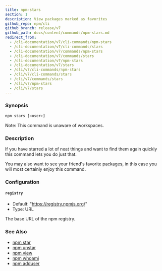 ```yaml
---
title: npm-stars
section: 1
description: View packages marked as favorites
github_repo: npm/cli
github_branch: release/v7
github_path: docs/content/commands/npm-stars.md
redirect_from:
  - /cli-documentation/v7/cli-commands/npm-stars
  - /cli-documentation/v7/cli-commands/stars
  - /cli-documentation/v7/commands/npm-stars
  - /cli-documentation/v7/commands/stars
  - /cli-documentation/v7/npm-stars
  - /cli-documentation/v7/stars
  - /cli/v7/cli-commands/npm-stars
  - /cli/v7/cli-commands/stars
  - /cli/v7/commands/stars
  - /cli/v7/npm-stars
  - /cli/v7/stars
---
```


### Synopsis
```bash
npm stars [<user>]
```

Note: This command is unaware of workspaces.

### Description

If you have starred a lot of neat things and want to find them again
quickly this command lets you do just that.

You may also want to see your friend's favorite packages, in this case
you will most certainly enjoy this command.

### Configuration

#### `registry`

* Default: "https://registry.npmjs.org/"
* Type: URL

The base URL of the npm registry.



### See Also

* [npm star](/cli/v7/commands/npm-star)
* [npm unstar](/cli/v7/commands/npm-unstar)
* [npm view](/cli/v7/commands/npm-view)
* [npm whoami](/cli/v7/commands/npm-whoami)
* [npm adduser](/cli/v7/commands/npm-adduser)
